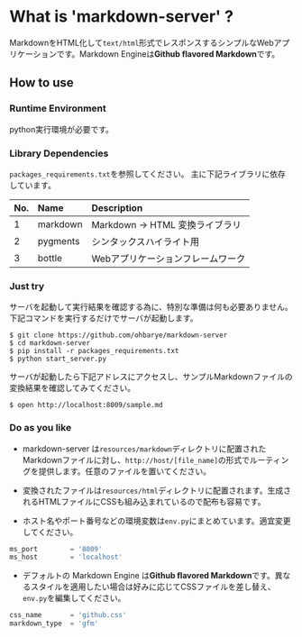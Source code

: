 # What is 'markdown-server' ?
MarkdownをHTML化して`text/html`形式でレスポンスするシンプルなWebアプリケーションです。Markdown Engineは**Github flavored Markdown**です。

## How to use

### Runtime Environment
python実行環境が必要です。

### Library Dependencies
`packages_requirements.txt`を参照してください。
主に下記ライブラリに依存しています。

|No.|Name|Description|
|:---|:---|:---|
|1|markdown|Markdown -> HTML 変換ライブラリ|
|2|pygments|シンタックスハイライト用|
|3|bottle|Webアプリケーションフレームワーク|

### Just try
サーバを起動して実行結果を確認する為に、特別な準備は何も必要ありません。
下記コマンドを実行するだけでサーバが起動します。

```
$ git clone https://github.com/ohbarye/markdown-server
$ cd markdown-server
$ pip install -r packages_requirements.txt
$ python start_server.py
```

サーバが起動したら下記アドレスにアクセスし、サンプルMarkdownファイルの変換結果を確認してみてください。
```
$ open http://localhost:8009/sample.md
```

### Do as you like
* markdown-server は`resources/markdown`ディレクトリに配置されたMarkdownファイルに対し、`http://host/[file_name]`の形式でルーティングを提供します。任意のファイルを置いてください。

* 変換されたファイルは`resources/html`ディレクトリに配置されます。生成されるHTMLファイルにCSSも組み込まれているので配布も容易です。

* ホスト名やポート番号などの環境変数は`env.py`にまとめています。適宜変更してください。
```python
ms_port        = '8009'
ms_host        = 'localhost'
```

* デフォルトの Markdown Engine は**Github flavored Markdown**です。異なるスタイルを適用したい場合は好みに応じてCSSファイルを差し替え、`env.py`を編集してください。
```python
css_name       = 'github.css'
markdown_type  = 'gfm'
```
